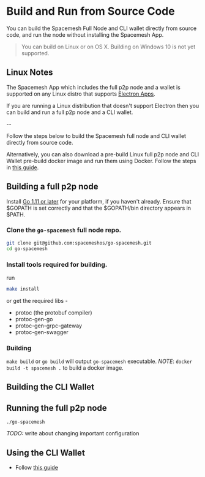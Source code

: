 # Build and Run from Source Code

You can build the Spacemesh Full Node and CLI wallet directly from source code, and run the node without installing the Spacemesh App.

> You can build on Linux or on OS X. Building on Windows 10 is not yet supported.

## Linux Notes

The Spacemesh App which includes the full p2p node and a wallet is supported on any Linux distro that supports [Electron Apps](https://electronjs.org/docs/tutorial/support).

If you are running a Linux distribution that doesn't support Electron then you can build and run a full p2p node and a CLI wallet.

--

Follow the steps below to build the Spacemesh full node and CLI wallet directly from source code.

Alternatively, you can also download a pre-build Linux full p2p node and CLI Wallet pre-build docker image and run them using Docker. Follow the steps in [this guide](docker.md).

## Building a full p2p node

Install [Go 1.11 or later](https://golang.org/dl/) for your platform, if you haven't already.
Ensure that $GOPATH is set correctly and that the $GOPATH/bin directory appears in $PATH.

### Clone the `go-spacemesh` full node repo.

```bash
git clone git@github.com:spacemeshos/go-spacemesh.git
cd go-spacemesh
```

### Install tools required for building.

run 
```bash
make install
```
    
or get the required libs -
* protoc (the protobuf compiler)
* protoc-gen-go
* protoc-gen-grpc-gateway
* protoc-gen-swagger

### Building 

`make build` or `go build` will output `go-spacemesh` executable.
*NOTE*: `docker build -t spacemesh .` to build a docker image.

## Building the CLI Wallet

## Running the full p2p node

```./go-spacemesh```

*TODO:* write about changing important configuration

## Using the CLI Wallet

- Follow [this guide](cli_wallet.md)
